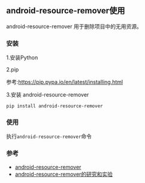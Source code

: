 ##  android-resource-remover使用

 android-resource-remover 用于删除项目中的无用资源。


### 安装

1.安装Python

2.pip

参考:<https://pip.pypa.io/en/latest/installing.html>

3.安装 android-resource-remover

```
pip install android-resource-remover

```
### 使用

执行`android-resource-remover`命令


### 参考


* [android-resource-remover](https://github.com/KeepSafe/android-resource-remover)
* [android-resource-remover的研究和实验](http://blog.csdn.net/mlj1668956679/article/details/38643145)






